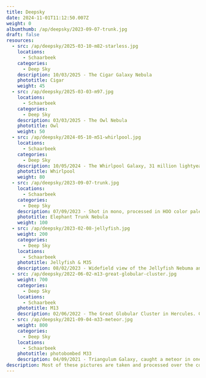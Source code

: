 ```yaml
---
title: Deepsky
date: 2024-11-01T11:12:50.007Z
weight: 0
albumthumb: /ap/deepsky/2023-09-07-trunk.jpg
draft: false
resources:
  - src: /ap/deepsky/2025-03-10-m82-starless.jpg
    locations:
      - Schaarbeek
    categories:
      - Deep Sky
    description: 10/03/2025 - The Cigar Galaxy Nebula
    phototitle: Cigar
    weight: 45
  - src: /ap/deepsky/2025-03-03-m97.jpg
    locations:
      - Schaarbeek
    categories:
      - Deep Sky
    description: 03/03/2025 - The Owl Nebula
    phototitle: Owl
    weight: 50
  - src: /ap/deepsky/2024-05-10-m51-whirlpool.jpg
    locations:
      - Schaarbeek
    categories:
      - Deep Sky
    description: 10/05/2024 - The Whirlpool Galaxy, 31 million lightyears away
    phototitle: Whirlpool
    weight: 80
  - src: /ap/deepsky/2023-09-07-trunk.jpg
    locations:
      - Schaarbeek
    categories:
      - Deep Sky
    description: 07/09/2023 - Shot in mono, processed in HOO color palette
    phototitle: Elephant Trunk Nebula
    weight: 100
  - src: /ap/deepsky/2023-02-08-jellyfish.jpg
    weight: 200
    categories:
      - Deep Sky
    locations:
      - Schaarbeek
    phototitle: Jellyfish & M35
    description: 08/02/2023 - Widefield view of the Jellyfish Nebuma and much more in the Gemini region
  - src: /ap/deepsky/2022-06-02-m13-great-globular-cluster.jpg
    weight: 700
    categories:
      - Deep Sky
    locations:
      - Schaarbeek
    phototitle: M13
    description: 02/06/2022 - The Great Globular Cluster in Hercules. Can you spot the galaxy in the corner?
  - src: /ap/deepsky/2021-09-04-m33-meteor.jpg
    weight: 800
    categories:
      - Deep Sky
    locations:
      - Schaarbeek
    phototitle: photobombed M33
    description: 04/09/2021 - Triangulum Galaxy, caught a meteor in one of the frames.
description: Most of these pictures are taken and processed over the course of multiple nights. More recent ones are on top of the page.
---
```

